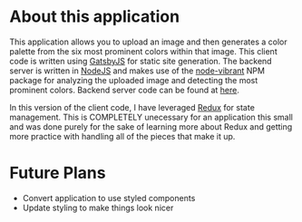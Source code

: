 # About this application

This application allows you to upload an image and then generates a color palette from the six most prominent colors within that image. This client code is written using [GatsbyJS](https://www.gatsbyjs.org/) for static site generation. The backend server is written in [NodeJS](https://nodejs.org) and makes use of the [node-vibrant](https://www.npmjs.com/package/node-vibrant) NPM package for analyzing the uploaded image and detecting the most prominent colors. Backend server code can be found at [here](https://github.com/dyllper/palette-picker-api).

In this version of the client code, I have leveraged [Redux](https://redux.js.org/) for state management. This is COMPLETELY unecessary for an application this small and was done purely for the sake of learning more about Redux and getting more practice with handling all of the pieces that make it up.

# Future Plans

- Convert application to use styled components
- Update styling to make things look nicer
